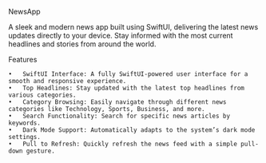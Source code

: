  NewsApp

A sleek and modern news app built using SwiftUI, delivering the latest news updates directly to your device. Stay informed with the most current headlines and stories from around the world.

Features

	•	SwiftUI Interface: A fully SwiftUI-powered user interface for a smooth and responsive experience.
	•	Top Headlines: Stay updated with the latest top headlines from various categories.
	•	Category Browsing: Easily navigate through different news categories like Technology, Sports, Business, and more.
	•	Search Functionality: Search for specific news articles by keywords.
	•	Dark Mode Support: Automatically adapts to the system’s dark mode settings.
	•	Pull to Refresh: Quickly refresh the news feed with a simple pull-down gesture.
